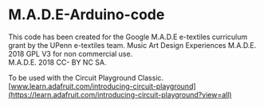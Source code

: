 # M.A.D.E-Arduino-code

This code has been created for the Google M.A.D.E e-textiles curriculum grant by the UPenn e-textiles team. 
Music Art Design Experiences
M.A.D.E. 2018 GPL V3 for non commercial use.  
M.A.D.E. 2018 CC- BY NC SA.

To be used with the Circuit Playground Classic. 
[www.learn.adafruit.com/introducing-circuit-playground](https://learn.adafruit.com/introducing-circuit-playground?view=all)
